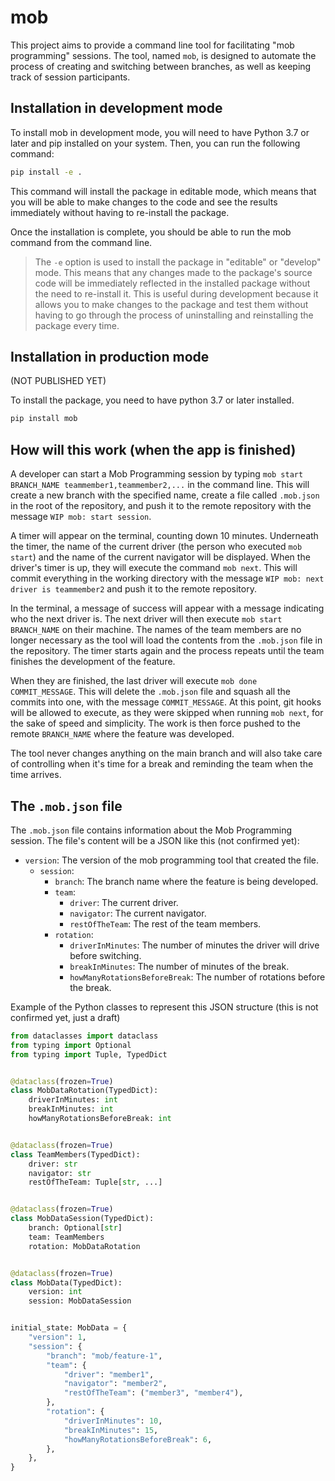 # mob

This project aims to provide a command line tool for facilitating "mob programming" sessions. The tool, named `mob`, is
designed to automate the process of creating and switching between branches, as well as keeping track of session
participants.

## Installation in development mode

To install mob in development mode, you will need to have Python 3.7 or later and pip installed on your system. Then,
you can run the following command:

```bash
pip install -e .
````

This command will install the package in editable mode, which means that you will be able to make changes to the code
and see the results immediately without having to re-install the package.

Once the installation is complete, you should be able to run the mob command from the command line.

> The `-e` option is used to install the package in "editable" or "develop" mode. This means that any changes made to
> the package's source code will be immediately reflected in the installed package without the need to re-install it.
> This is useful during development because it allows you to make changes to the package and test them without having to
> go through the process of uninstalling and reinstalling the package every time.

## Installation in production mode

(NOT PUBLISHED YET)

To install the package, you need to have python 3.7 or later installed.

```bash
pip install mob
```

## How will this work (when the app is finished)

A developer can start a Mob Programming session by typing `mob start BRANCH_NAME teammember1,teammember2,...` in the
command line. This will create a new branch with the specified name, create a file called `.mob.json` in the root of the
repository, and push it to the remote repository with the message `WIP mob: start session`.

A timer will appear on the terminal, counting down 10 minutes. Underneath the timer, the name of the current driver (the
person who executed `mob start`) and the name of the current navigator will be displayed. When the driver's timer is up,
they will execute the command `mob next`. This will commit everything in the working directory with the
message `WIP mob:
next driver is teammember2` and push it to the remote repository.

In the terminal, a message of success will appear with a message indicating who the next driver is. The next driver will
then execute `mob start BRANCH_NAME` on their machine. The names of the team members are no longer necessary as the tool
will load the contents from the `.mob.json` file in the repository. The timer starts again and the process repeats until
the team finishes the development of the feature.

When they are finished, the last driver will execute `mob done COMMIT_MESSAGE`. This will delete the `.mob.json` file
and
squash all the commits into one, with the message `COMMIT_MESSAGE`. At this point, git hooks will be allowed to execute,
as they were skipped when running `mob next`, for the sake of speed and simplicity. The work is then force pushed to the
remote `BRANCH_NAME` where the feature was developed.

The tool never changes anything on the main branch and will also take care of controlling when it's time for a break and
reminding the team when the time arrives.

## The `.mob.json` file

The `.mob.json` file contains information about the Mob Programming session. The file's content will be a JSON like
this (not confirmed yet):

- `version`: The version of the mob programming tool that created the file.
    - `session`:
        - `branch`: The branch name where the feature is being developed.
        - `team`:
            - `driver`: The current driver.
            - `navigator`: The current navigator.
            - `restOfTheTeam`: The rest of the team members.
        - `rotation`:
            - `driverInMinutes`: The number of minutes the driver will drive before switching.
            - `breakInMinutes`: The number of minutes of the break.
            - `howManyRotationsBeforeBreak`: The number of rotations before the break.

Example of the Python classes to represent this JSON structure (this is not confirmed yet, just a draft)

```python
from dataclasses import dataclass
from typing import Optional
from typing import Tuple, TypedDict


@dataclass(frozen=True)
class MobDataRotation(TypedDict):
    driverInMinutes: int
    breakInMinutes: int
    howManyRotationsBeforeBreak: int


@dataclass(frozen=True)
class TeamMembers(TypedDict):
    driver: str
    navigator: str
    restOfTheTeam: Tuple[str, ...]


@dataclass(frozen=True)
class MobDataSession(TypedDict):
    branch: Optional[str]
    team: TeamMembers
    rotation: MobDataRotation


@dataclass(frozen=True)
class MobData(TypedDict):
    version: int
    session: MobDataSession


initial_state: MobData = {
    "version": 1,
    "session": {
        "branch": "mob/feature-1",
        "team": {
            "driver": "member1",
            "navigator": "member2",
            "restOfTheTeam": ("member3", "member4"),
        },
        "rotation": {
            "driverInMinutes": 10,
            "breakInMinutes": 15,
            "howManyRotationsBeforeBreak": 6,
        },
    },
}
```